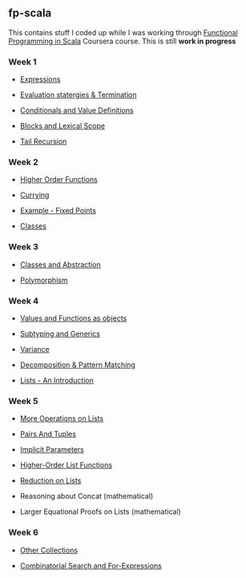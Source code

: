 ## fp-scala
This contains stuff I coded up while I was working through
[Functional Programming in Scala](https://www.coursera.org/course/progfun) Coursera course.
This is still **work in progress**

### Week 1

* [Expressions](src/week1/Week1.sc#L6-L43)

* [Evaluation statergies & Termination](src/week1/Week1.sc#L45-L67)

* [Conditionals and Value Definitions](src/week1/Week1.sc#L69-L124)

* [Blocks and Lexical Scope](src/week1/Week1.sc#L126-L179)

* [Tail Recursion](src/week1/Week1.sc#L181-L220)

### Week 2

* [Higher Order Functions](src/week2/Week2_1.sc)

* [Currying](src/week2/Week2_2.sc)

* [Example - Fixed Points](src/week2/Week2_3.sc)

* [Classes](src/week2/Week2_567.sc)

### Week 3

* [Classes and Abstraction](src/week3/Week3_1.sc)

* [Polymorphism](src/week3/Week3_2.sc)

### Week 4

* [Values and Functions as objects](src/week4/Week4_12.sc)

* [Subtyping and Generics](src/week4/Week4_3.sc)

* [Variance](src/week4/Week4_4.sc)

* [Decomposition & Pattern Matching](src/week4/Week4_56.sc)

* [Lists - An Introduction](src/week4/Week4_7.sc)

### Week 5

* [More Operations on Lists](src/week5/Week5_1.sc)

* [Pairs And Tuples](src/week5/Week5_2.sc)

* [Implicit Parameters](src/week5/Week5_3.sc)

* [Higher-Order List Functions](src/week5/Week5_4.sc)

* [Reduction on Lists](src/week5/Week5_5.sc)

* Reasoning about Concat (mathematical)

* Larger Equational Proofs on Lists (mathematical)

### Week 6

* [Other Collections](src/week6/Week6_1.sc)

* [Combinatorial Search and For-Expressions](src/week6/Week6_2.sc)
